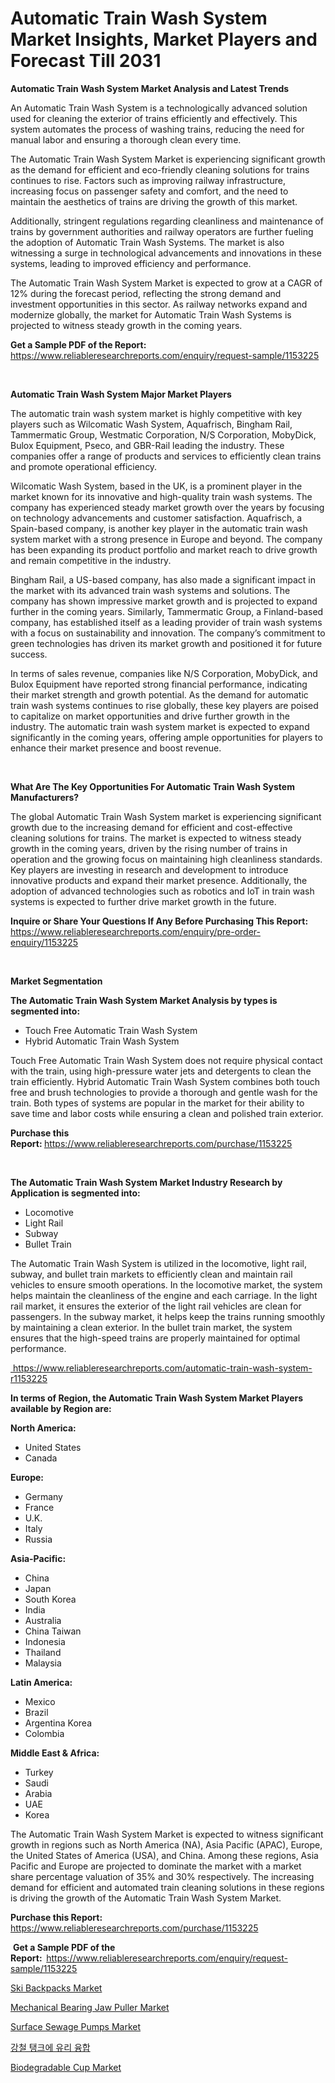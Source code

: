 <p><h1>Automatic Train Wash System Market Insights, Market Players and Forecast Till 2031</h1></p><p><strong>Automatic Train Wash System Market Analysis and Latest Trends</strong></p>
<p><p>An Automatic Train Wash System is a technologically advanced solution used for cleaning the exterior of trains efficiently and effectively. This system automates the process of washing trains, reducing the need for manual labor and ensuring a thorough clean every time.</p><p>The Automatic Train Wash System Market is experiencing significant growth as the demand for efficient and eco-friendly cleaning solutions for trains continues to rise. Factors such as improving railway infrastructure, increasing focus on passenger safety and comfort, and the need to maintain the aesthetics of trains are driving the growth of this market.</p><p>Additionally, stringent regulations regarding cleanliness and maintenance of trains by government authorities and railway operators are further fueling the adoption of Automatic Train Wash Systems. The market is also witnessing a surge in technological advancements and innovations in these systems, leading to improved efficiency and performance.</p><p>The Automatic Train Wash System Market is expected to grow at a CAGR of 12% during the forecast period, reflecting the strong demand and investment opportunities in this sector. As railway networks expand and modernize globally, the market for Automatic Train Wash Systems is projected to witness steady growth in the coming years.</p></p>
<p><strong>Get a Sample PDF of the Report:&nbsp;</strong> <a href="https://www.reliableresearchreports.com/enquiry/request-sample/1153225">https://www.reliableresearchreports.com/enquiry/request-sample/1153225</a></p>
<p>&nbsp;</p>
<p><strong>Automatic Train Wash System Major Market Players</strong></p>
<p><p>The automatic train wash system market is highly competitive with key players such as Wilcomatic Wash System, Aquafrisch, Bingham Rail, Tammermatic Group, Westmatic Corporation, N/S Corporation, MobyDick, Bulox Equipment, Pseco, and GBR-Rail leading the industry. These companies offer a range of products and services to efficiently clean trains and promote operational efficiency.</p><p>Wilcomatic Wash System, based in the UK, is a prominent player in the market known for its innovative and high-quality train wash systems. The company has experienced steady market growth over the years by focusing on technology advancements and customer satisfaction. Aquafrisch, a Spain-based company, is another key player in the automatic train wash system market with a strong presence in Europe and beyond. The company has been expanding its product portfolio and market reach to drive growth and remain competitive in the industry.</p><p>Bingham Rail, a US-based company, has also made a significant impact in the market with its advanced train wash systems and solutions. The company has shown impressive market growth and is projected to expand further in the coming years. Similarly, Tammermatic Group, a Finland-based company, has established itself as a leading provider of train wash systems with a focus on sustainability and innovation. The company’s commitment to green technologies has driven its market growth and positioned it for future success.</p><p>In terms of sales revenue, companies like N/S Corporation, MobyDick, and Bulox Equipment have reported strong financial performance, indicating their market strength and growth potential. As the demand for automatic train wash systems continues to rise globally, these key players are poised to capitalize on market opportunities and drive further growth in the industry. The automatic train wash system market is expected to expand significantly in the coming years, offering ample opportunities for players to enhance their market presence and boost revenue.</p></p>
<p>&nbsp;</p>
<p><strong>What Are The Key Opportunities For Automatic Train Wash System Manufacturers?</strong></p>
<p><p>The global Automatic Train Wash System market is experiencing significant growth due to the increasing demand for efficient and cost-effective cleaning solutions for trains. The market is expected to witness steady growth in the coming years, driven by the rising number of trains in operation and the growing focus on maintaining high cleanliness standards. Key players are investing in research and development to introduce innovative products and expand their market presence. Additionally, the adoption of advanced technologies such as robotics and IoT in train wash systems is expected to further drive market growth in the future.</p></p>
<p><strong>Inquire or Share Your Questions If Any Before Purchasing This Report:</strong> <a href="https://www.reliableresearchreports.com/enquiry/pre-order-enquiry/1153225">https://www.reliableresearchreports.com/enquiry/pre-order-enquiry/1153225</a></p>
<p>&nbsp;</p>
<p><strong>Market Segmentation</strong></p>
<p><strong>The Automatic Train Wash System Market Analysis by types is segmented into:</strong></p>
<p><ul><li>Touch Free Automatic Train Wash System</li><li>Hybrid Automatic Train Wash System</li></ul></p>
<p><p>Touch Free Automatic Train Wash System does not require physical contact with the train, using high-pressure water jets and detergents to clean the train efficiently. Hybrid Automatic Train Wash System combines both touch free and brush technologies to provide a thorough and gentle wash for the train. Both types of systems are popular in the market for their ability to save time and labor costs while ensuring a clean and polished train exterior.</p></p>
<p><strong>Purchase this Report:&nbsp;</strong><a href="https://www.reliableresearchreports.com/purchase/1153225">https://www.reliableresearchreports.com/purchase/1153225</a></p>
<p>&nbsp;</p>
<p><strong>The Automatic Train Wash System Market Industry Research by Application is segmented into:</strong></p>
<p><ul><li>Locomotive</li><li>Light Rail</li><li>Subway</li><li>Bullet Train</li></ul></p>
<p><p>The Automatic Train Wash System is utilized in the locomotive, light rail, subway, and bullet train markets to efficiently clean and maintain rail vehicles to ensure smooth operations. In the locomotive market, the system helps maintain the cleanliness of the engine and each carriage. In the light rail market, it ensures the exterior of the light rail vehicles are clean for passengers. In the subway market, it helps keep the trains running smoothly by maintaining a clean exterior. In the bullet train market, the system ensures that the high-speed trains are properly maintained for optimal performance.</p></p>
<p><a href="https://www.reliableresearchreports.com/automatic-train-wash-system-r1153225">&nbsp;https://www.reliableresearchreports.com/automatic-train-wash-system-r1153225</a></p>
<p><strong>In terms of Region, the Automatic Train Wash System Market Players available by Region are:</strong></p>
<p>
    <p> <strong> North America: </strong>
        <ul>
            <li>United States</li>
            <li>Canada</li>
        </ul>
        </p> 
    <p> <strong> Europe: </strong>
        <ul>
            <li>Germany</li>
            <li>France</li>
            <li>U.K.</li>
            <li>Italy</li>
            <li>Russia</li>
        </ul>
        </p> 
    <p> <strong> Asia-Pacific: </strong>
        <ul>
            <li>China</li>
            <li>Japan</li>
            <li>South Korea</li>
            <li>India</li>
            <li>Australia</li>
            <li>China Taiwan</li>
            <li>Indonesia</li>
            <li>Thailand</li>
            <li>Malaysia</li>
        </ul>
        </p> 
    <p> <strong> Latin America: </strong>
        <ul>
            <li>Mexico</li>
            <li>Brazil</li>
            <li>Argentina Korea</li>
            <li>Colombia</li>
        </ul>
        </p> 
    <p> <strong> Middle East & Africa: </strong>
        <ul>
            <li>Turkey</li>
            <li>Saudi</li>
            <li>Arabia</li>
            <li>UAE</li>
            <li>Korea</li>
        </ul>
    </p>
    </p>
<p><p>The Automatic Train Wash System Market is expected to witness significant growth in regions such as North America (NA), Asia Pacific (APAC), Europe, the United States of America (USA), and China. Among these regions, Asia Pacific and Europe are projected to dominate the market with a market share percentage valuation of 35% and 30% respectively. The increasing demand for efficient and automated train cleaning solutions in these regions is driving the growth of the Automatic Train Wash System Market.</p></p>
<p><strong>Purchase this Report: </strong><a href="https://www.reliableresearchreports.com/purchase/1153225">https://www.reliableresearchreports.com/purchase/1153225</a></p>
<p>&nbsp;<strong>Get a Sample PDF of the Report:&nbsp;&nbsp;</strong><a href="https://www.reliableresearchreports.com/enquiry/request-sample/1153225">https://www.reliableresearchreports.com/enquiry/request-sample/1153225</a></p>
<p><strong></strong></p>
<p><p><a href="https://medium.com/@obiemante_40648/ski-backpacks-market-global-market-insights-and-sales-trends-2024-to-2031-1cfa86dba960">Ski Backpacks Market</a></p><p><a href="https://github.com/qqkvdkuc33/Market-Research-Report-List-1/blob/main/mechanical-bearing-jaw-puller-market.md">Mechanical Bearing Jaw Puller Market</a></p><p><a href="https://github.com/pizolina/Market-Research-Report-List-5/blob/main/surface-sewage-pumps-market.md">Surface Sewage Pumps Market</a></p><p><a href="https://github.com/konokaryan/Market-Research-Report-List-2/blob/main/210160071653.md">강철 탱크에 유리 융합</a></p><p><a href="https://medium.com/@berugaru/biodegradable-cup-market-overview-global-market-trends-and-future-prospects-from-2024-to-2031-051dc569af67">Biodegradable Cup Market</a></p></p>